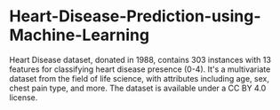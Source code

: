 # Heart-Disease-Prediction-using-Machine-Learning
Heart Disease dataset, donated in 1988, contains 303 instances with 13 features for classifying heart disease presence (0-4). It's a multivariate dataset from the field of life science, with attributes including age, sex, chest pain type, and more. The dataset is available under a CC BY 4.0 license.
